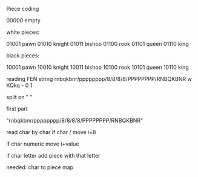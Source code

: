 Piece coding

00000    empty

white pieces:

01001    pawn
01010    knight
01011    bishop
01100    rook
01101    queen
01110    king

black pieces:

10001    pawn
10010    knight
10011    bishop
10100    rook
10101    queen
10110    king


reading FEN string
rnbqkbnr/pppppppp/8/8/8/8/PPPPPPPP/RNBQKBNR w KQkq - 0 1

split on " "

first part

"rnbqkbnr/pppppppp/8/8/8/8/PPPPPPPP/RNBQKBNR"

read char by char
if char / move i+8

if char numeric move i+value

if char letter add piece with that letter

needed: char to piece map
